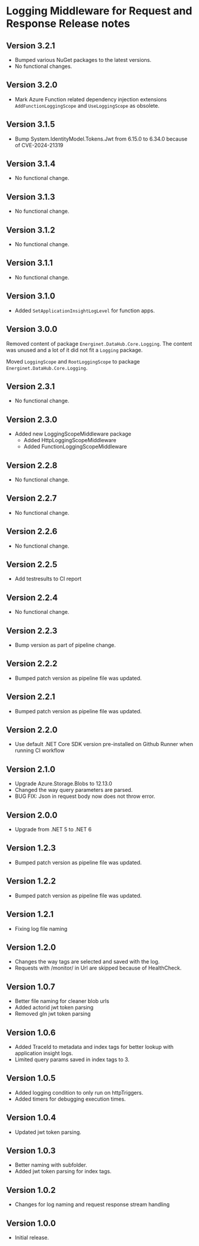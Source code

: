 # Logging Middleware for Request and Response Release notes

## Version 3.2.1

- Bumped various NuGet packages to the latest versions.
- No functional changes.

## Version 3.2.0

- Mark Azure Function related dependency injection extensions `AddFunctionLoggingScope` and `UseLoggingScope` as obsolete.

## Version 3.1.5

- Bump System.IdentityModel.Tokens.Jwt from 6.15.0 to 6.34.0 because of CVE-2024-21319

## Version 3.1.4

- No functional change.

## Version 3.1.3

- No functional change.

## Version 3.1.2

- No functional change.

## Version 3.1.1

- No functional change.

## Version 3.1.0

- Added `SetApplicationInsightLogLevel` for function apps.

## Version 3.0.0

Removed content of package `Energinet.DataHub.Core.Logging`.
The content was unused and a lot of it did not fit a `Logging` package.

Moved `LoggingScope` and `RootLoggingScope` to package `Energinet.DataHub.Core.Logging`.

## Version 2.3.1

- No functional change.

## Version 2.3.0

- Added new LoggingScopeMiddleware package
    - Added HttpLoggingScopeMiddleware
    - Added FunctionLoggingScopeMiddleware

## Version 2.2.8

- No functional change.

## Version 2.2.7

- No functional change.

## Version 2.2.6

- No functional change.

## Version 2.2.5

- Add testresults to CI report

## Version 2.2.4

- No functional change.

## Version 2.2.3

- Bump version as part of pipeline change.

## Version 2.2.2

- Bumped patch version as pipeline file was updated.

## Version 2.2.1

- Bumped patch version as pipeline file was updated.

## Version 2.2.0

- Use default .NET Core SDK version pre-installed on Github Runner when running CI workflow

## Version 2.1.0

- Upgrade Azure.Storage.Blobs to 12.13.0
- Changed the way query parameters are parsed.
- BUG FIX: Json in request body now does not throw error.

## Version 2.0.0

- Upgrade from .NET 5 to .NET 6

## Version 1.2.3

- Bumped patch version as pipeline file was updated.

## Version 1.2.2

- Bumped patch version as pipeline file was updated.

## Version 1.2.1

- Fixing log file naming

## Version 1.2.0

- Changes the way tags are selected and saved with the log.
- Requests with /monitor/ in Url are skipped because of HealthCheck.

## Version 1.0.7

- Better file naming for cleaner blob urls
- Added actorid jwt token parsing
- Removed gln jwt token parsing

## Version 1.0.6

- Added TraceId to metadata and index tags for better lookup with application insight logs.
- Limited query params saved in index tags to 3.

## Version 1.0.5

- Added logging condition to only run on httpTriggers.
- Added timers for debugging execution times.

## Version 1.0.4

- Updated jwt token parsing.

## Version 1.0.3

- Better naming with subfolder.
- Added jwt token parsing for index tags.

## Version 1.0.2

- Changes for log naming and request response stream handling

## Version 1.0.0

- Initial release.
